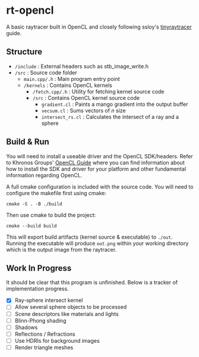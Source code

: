 # rt-opencl
A basic raytracer built in OpenCL and closely following ssloy's [tinyraytracer]() guide.

## Structure
- `/include` : External headers such as stb_image_write.h
- `/src` : Source code folder
    - `main.cpp/.h` : Main program entry point
    - `/kernels` : Contains OpenCL kernels
        - `/fetch.cpp/.h` : Utility for fetching kernel source code
        - `/src` : Contains OpenCL kernel source code
            - `gradient.cl` : Paints a mango gradient into the output buffer
            - `vecsum.cl` : Sums vectors of *n* size
            - `intersect_rs.cl` : Calculates the intersect of a ray and a sphere

## Build & Run
You will need to install a useable driver and the OpenCL SDK/headers. Refer to Khronos Groups' [OpenCL Guide]() where you can find information about how to install the SDK and driver for your platform and other fundamental information regarding OpenCL.

A full cmake configuration is included with the source code. You will need to configure the makefile first using cmake:
```
cmake -S . -B ./build
```
Then use cmake to build the project:
```
cmake --build build
```
This will export build artifacts (kernel source & executable) to `./out`. Running the executable will produce `out.png` within your working directory which is the output image from the raytracer.

## Work In Progress
It should be clear that this program is unfinished. Below is a tracker of implementation progress.

- [x] Ray-sphere intersect kernel
- [ ] Allow several sphere objects to be processed
- [ ] Scene descriptors like materials and lights
- [ ] Blinn-Phong shading
- [ ] Shadows
- [ ] Reflections / Refractions
- [ ] Use HDRIs for background images
- [ ] Render triangle meshes